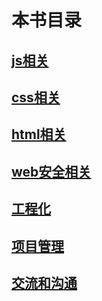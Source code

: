 # 本书目录

## [js相关](js/README.md)
## [css相关](css/README.md)
## [html相关](html/README.md)
## [web安全相关](安全/README.md)
## [工程化](工程化/README.md)
## [项目管理](项目管理/README.md)
## [交流和沟通](交流和沟通/README.md)